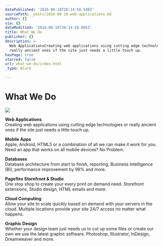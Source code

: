 ```yaml
---
datePublished: '2016-08-18T20:14:50.548Z'
sourcePath: _posts/2016-08-18-web-applications.md
author: []
via: {}
dateModified: '2016-08-18T20:14:50.005Z'
title: What We Do
publisher: {}
description: >-
  Web ApplicationsCreating web applications using cutting edge technologies or
  really ancient ones if the site just needs a little touch up.
hasPage: true
starred: false
url: what-we-do/index.html
_type: Blurb

---
```

# What We Do
![](https://the-grid-user-content.s3-us-west-2.amazonaws.com/b0883c4a-8ffd-40ea-84aa-ffa53ca65e7c.png)

**Web Applications**  
Creating web applications using cutting edge technologies or really ancient ones if the site just needs a little touch up.

**Mobile Apps**  
Apple, Android, HTML5 or a combination of all we can make it work for you. Need an app that works on all mobile devices? No Problem.

**Databases**  
Database architecture from start to finish, reporting, Business Intelligence (BI), performance improvement by 99% and more.

**Pageflex Storefront & Studio**  
One stop shop to create your every print on demand need. Storefront extensions, Studio design, HTML emails and more.

**Cloud Computing**  
Allow your site to scale quickly based on demand with your servers in the cloud. Multiple locations provide your site 24/7 access no matter what happens.

**Graphic Design**  
Whether your design team just needs us to cut up some files or create our own we use the latest graphic software. Photoshop, Illustrator, InDesign, Dreamweaver and more.